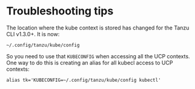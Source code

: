 # Troubleshooting tips

The location where the kube context is stored has changed for the Tanzu CLI v1.3.0+. It is now:
```
~/.config/tanzu/kube/config
```
So you need to use that `KUBECONFIG` when accessing all the UCP contexts. One way to do this is creating an alias for all kubecl access to UCP contexts:
```
alias tk='KUBECONFIG=~/.config/tanzu/kube/config kubectl'
```


